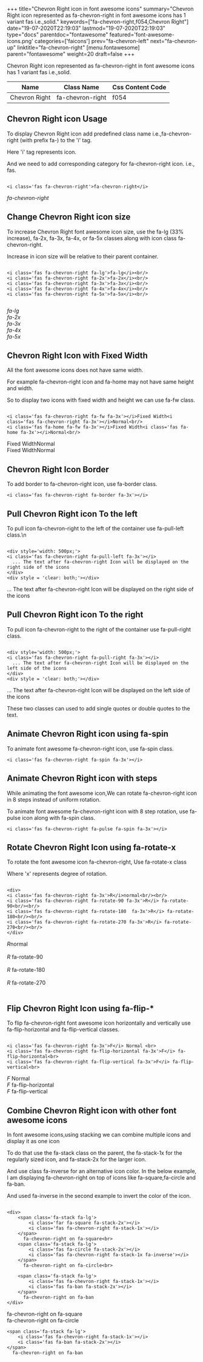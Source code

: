 +++
title="Chevron Right icon in font awesome icons"
summary="Chevron Right icon represented as fa-chevron-right in font awesome icons has 1 variant fas i.e.,solid."
keywords=["fa-chevron-right,f054,Chevron Right"]
date="19-07-2020T22:19:03"
lastmod="19-07-2020T22:19:03"
type="docs"
parentdoc="fontawesome"
featured='font-awesome-icons.png'
categories=['faicons']
prev="fa-chevron-left"
next="fa-chevron-up"
linktitle="fa-chevron-right"
[menu.fontawesome]
parent="fontawesome"
weight=20
draft=false
+++


Chevron Right icon represented as fa-chevron-right in font awesome icons has 1 variant fas i.e.,solid.

<div class='table-responsive'><table class='table'><thead><tr><th>Name</th><th>Class Name</th><th>Css Content Code</th></tr></thead><tbody><tr><td>Chevron Right</td><td>fa-chevron-right</td><td>f054</td></tr></tbody></table></div>



## Chevron Right icon Usage

To display Chevron Right icon add predefined class name i.e.,fa-chevron-right (with prefix fa-) to the 'i' tag.

Here 'i' tag represents icon.

And we need to add corresponding category for fa-chevron-right icon. i.e., fas.


```

<i class='fas fa-chevron-right'>fa-chevron-right</i>
```

<i class='fas fa-chevron-right'>fa-chevron-right</i>




## Change Chevron Right icon size
To increase Chevron Right font awesome icon size, use the fa-lg (33% increase), fa-2x, fa-3x, fa-4x, or fa-5x classes along with icon class fa-chevron-right.

Increase in icon size will be relative to their parent container. 

```

<i class='fas fa-chevron-right fa-lg'>fa-lg</i><br/>
<i class='fas fa-chevron-right fa-2x'>fa-2x</i><br/>
<i class='fas fa-chevron-right fa-3x'>fa-3x</i><br/>
<i class='fas fa-chevron-right fa-4x'>fa-4x</i><br/>
<i class='fas fa-chevron-right fa-5x'>fa-5x</i><br/>
            
```

<i class='fas fa-chevron-right fa-lg'>fa-lg</i><br/>
<i class='fas fa-chevron-right fa-2x'>fa-2x</i><br/>
<i class='fas fa-chevron-right fa-3x'>fa-3x</i><br/>
<i class='fas fa-chevron-right fa-4x'>fa-4x</i><br/>
<i class='fas fa-chevron-right fa-5x'>fa-5x</i><br/>
            



## Chevron Right Icon with Fixed Width 

All the font awesome icons does not have same width.

For example fa-chevron-right icon and fa-home may not have same height and width.

So to display two icons with fixed width and height we can use fa-fw class.


```

<i class='fas fa-chevron-right fa-fw fa-3x'></i>Fixed Width<i class='fas fa-chevron-right fa-3x'></i>Normal<br/>
<i class='fas fa-home fa-fw fa-3x'></i>Fixed Width<i class='fas fa-home fa-3x'></i>Normal<br/>
```

<i class='fas fa-chevron-right fa-fw fa-3x'></i>Fixed Width<i class='fas fa-chevron-right fa-3x'></i>Normal<br/>
<i class='fas fa-home fa-fw fa-3x'></i>Fixed Width<i class='fas fa-home fa-3x'></i>Normal<br/>



## Chevron Right Icon Border 

To add border to fa-chevron-right icon, use fa-border class.


```
<i class='fas fa-chevron-right fa-border fa-3x'></i>

```
<i class='fas fa-chevron-right fa-border fa-3x'></i>





## Pull Chevron Right icon To the left

To pull icon fa-chevron-right to the left of the container use fa-pull-left class.\n

```

<div style='width: 500px;'>
<i class='fas fa-chevron-right fa-pull-left fa-3x'></i>
  ... The text after fa-chevron-right Icon will be displayed on the right side of the icons
</div>
<div style = 'clear: both;'></div>
```

<div style='width: 500px;'>
<i class='fas fa-chevron-right fa-pull-left fa-3x'></i>
  ... The text after fa-chevron-right Icon will be displayed on the right side of the icons
</div>
<div style = 'clear: both;'></div>




## Pull Chevron Right icon To the right
To pull icon fa-chevron-right to the right of the container use fa-pull-right class.

```

<div style='width: 500px;'>
<i class='fas fa-chevron-right fa-pull-right fa-3x'></i>
  ... The text after fa-chevron-right Icon will be displayed on the left side of the icons
</div>
<div style = 'clear: both;'></div>
```

<div style='width: 500px;'>
<i class='fas fa-chevron-right fa-pull-right fa-3x'></i>
  ... The text after fa-chevron-right Icon will be displayed on the left side of the icons
</div>
<div style = 'clear: both;'></div>

These two classes can used to add single quotes or double quotes to the text.


## Animate Chevron Right icon using fa-spin
To animate font awesome fa-chevron-right icon, use fa-spin class.

```
<i class='fas fa-chevron-right fa-spin fa-3x'></i>
```
<i class='fas fa-chevron-right fa-spin fa-3x'></i>




## Animate Chevron Right icon with steps
While animating the font awesome icon,We can rotate fa-chevron-right icon in 8 steps instead of uniform rotation.

To animate font awesome fa-chevron-right icon with 8 step rotation, use fa-pulse icon along with fa-spin class.


```
<i class='fas fa-chevron-right fa-pulse fa-spin fa-3x'></i>

```
<i class='fas fa-chevron-right fa-pulse fa-spin fa-3x'></i>





## Rotate Chevron Right Icon using fa-rotate-x
To rotate the font awesome icon fa-chevron-right, Use fa-rotate-x class

Where 'x' represents degree of rotation.


```

<div>
<i class='fas fa-chevron-right fa-3x'>R</i>normal<br/><br/>
<i class='fas fa-chevron-right fa-rotate-90 fa-3x'>R</i> fa-rotate-90<br/><br/> 
<i class='fas fa-chevron-right fa-rotate-180  fa-3x'>R</i> fa-rotate-180<br/><br/> 
<i class='fas fa-chevron-right fa-rotate-270 fa-3x'>R</i> fa-rotate-270<br/><br/>
</div>
```

<div>
<i class='fas fa-chevron-right fa-3x'>R</i>normal<br/><br/>
<i class='fas fa-chevron-right fa-rotate-90 fa-3x'>R</i> fa-rotate-90<br/><br/> 
<i class='fas fa-chevron-right fa-rotate-180  fa-3x'>R</i> fa-rotate-180<br/><br/> 
<i class='fas fa-chevron-right fa-rotate-270 fa-3x'>R</i> fa-rotate-270<br/><br/>
</div>




## Flip Chevron Right Icon using fa-flip-*
To flip fa-chevron-right font awesome icon horizontally and vertically use fa-flip-horizontal and fa-flip-vertical classes. 

```

<i class='fas fa-chevron-right fa-3x'>F</i> Normal <br>
<i class='fas fa-chevron-right fa-flip-horizontal fa-3x'>F</i> fa-flip-horizontal<br>
<i class='fas fa-chevron-right fa-flip-vertical fa-3x'>F</i> fa-flip-vertical<br>
```

<i class='fas fa-chevron-right fa-3x'>F</i> Normal <br>
<i class='fas fa-chevron-right fa-flip-horizontal fa-3x'>F</i> fa-flip-horizontal<br>
<i class='fas fa-chevron-right fa-flip-vertical fa-3x'>F</i> fa-flip-vertical<br>




## Combine Chevron Right icon with other font awesome icons
In font awesome icons,using stacking we can combine multiple icons and display it as one icon 

To do that use the fa-stack class on the parent, the fa-stack-1x for the regularly sized icon, and fa-stack-2x for the larger icon.

And use class fa-inverse for an alternative icon color. 
In the below example, I am displaying fa-chevron-right on top of icons like fa-square,fa-circle and fa-ban.

And used fa-inverse in the second example to invert the color of the icon.

```

<div>
    <span class='fa-stack fa-lg'>
        <i class='far fa-square fa-stack-2x'></i>
        <i class='fas fa-chevron-right fa-stack-1x'></i>
    </span>
      fa-chevron-right on fa-square<br>
    <span class='fa-stack fa-lg'>
        <i class='fas fa-circle fa-stack-2x'></i>
        <i class='fas fa-chevron-right fa-stack-1x fa-inverse'></i>
    </span>
      fa-chevron-right on fa-circle<br>

    <span class='fa-stack fa-lg'>
        <i class='fas fa-chevron-right fa-stack-1x'></i>
        <i class='fas fa-ban fa-stack-2x'></i>
    </span>
      fa-chevron-right on fa-ban
</div>
```

<div>
    <span class='fa-stack fa-lg'>
        <i class='far fa-square fa-stack-2x'></i>
        <i class='fas fa-chevron-right fa-stack-1x'></i>
    </span>
      fa-chevron-right on fa-square<br>
    <span class='fa-stack fa-lg'>
        <i class='fas fa-circle fa-stack-2x'></i>
        <i class='fas fa-chevron-right fa-stack-1x fa-inverse'></i>
    </span>
      fa-chevron-right on fa-circle<br>

    <span class='fa-stack fa-lg'>
        <i class='fas fa-chevron-right fa-stack-1x'></i>
        <i class='fas fa-ban fa-stack-2x'></i>
    </span>
      fa-chevron-right on fa-ban
</div>






